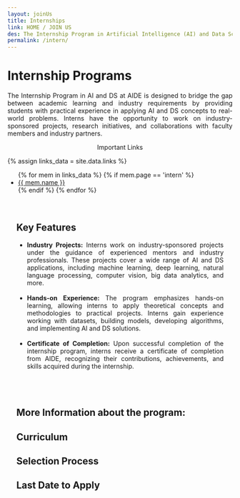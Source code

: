 ```yaml
---
layout: joinUs
title: Internships
link: HOME / JOIN US
des: The Internship Program in Artificial Intelligence (AI) and Data Science (DS) at the School of Artificial Intelligence and Data Science (AIDE) offers undergraduate and graduate students the opportunity to gain hands-on experience, practical skills, and industry exposure in the dynamic fields of AI and DS. 
permalink: /intern/
---
```


<style>
  .background-about{
    background-image: url("{{ site.baseurl }}/images/SIP.png");
  }
</style>

<div class="general-section">
<h1>Internship Programs</h1>
<div class="row">
<div class="col-md-8">
<p style="text-align: justify;">The Internship Program in AI and DS at AIDE is designed to bridge the gap between academic learning and industry requirements by providing students with practical experience in applying AI and DS concepts to real-world problems. Interns have the opportunity to work on industry-sponsored projects, research initiatives, and collaborations with faculty members and industry partners.
</p>
</div>
<div class="col-md-4 implinkBox">
<div class="side-content">
<div class="share">
<p class="sign-up" style="text-align: center;"><i class="fa-regular fa-hand-point-right"></i> Important Links</p>
{% assign links_data = site.data.links %}
<ul class="side-news">
{% for mem in links_data %}
{% if mem.page == 'intern' %}
<li><a href="{{ mem.url }}" target="_blank" id="links">{{ mem.name }}</a></li>
{% endif %}
{% endfor %}
</ul>
</div>
</div>
</div>
</div>
<div style="padding: 20px;">
<h2 id="subheading">Key Features</h2>
<ul>
<li style="text-align: justify;"><b>Industry Projects:</b> Interns work on industry-sponsored projects under the guidance of experienced mentors and industry professionals. These projects cover a wide range of AI and DS applications, including machine learning, deep learning, natural language processing, computer vision, big data analytics, and more.</li><br>
<li style="text-align: justify;"><b>Hands-on Experience: </b>The program emphasizes hands-on learning, allowing interns to apply theoretical concepts and methodologies to practical projects. Interns gain experience working with datasets, building models, developing algorithms, and implementing AI and DS solutions.</li><br>
<li style="text-align: justify;"><b>Certificate of Completion:</b> Upon successful completion of the internship program, interns receive a certificate of completion from AIDE, recognizing their contributions, achievements, and skills acquired during the internship.</li>
</ul>
</div>
<div style="padding: 20px;">
<h2 id="subheading">More Information about the program:</h2>
<div class="msgrid-container">
<div class="ms-grid">
<h2 id = "subheading">Curriculum</h2>
<p><strong></strong> </p>
<p><strong></strong> </p>
</div>
<div class="ms-grid">
<h2 id = "subheading">Selection Process</h2>
<p><strong></strong></p>
<p><strong></strong></p>
</div>
<div class="ms-grid">
<h2 id = "subheading">Last Date to Apply</h2>
<p><strong></strong></p>
<p><strong></strong></p>
</div>
</div>
</div>
</div>



